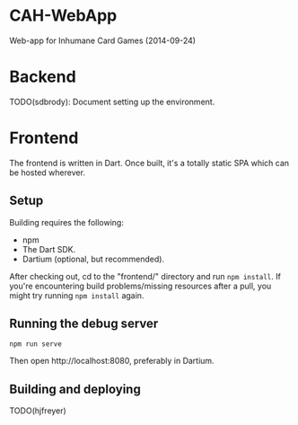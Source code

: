 CAH-WebApp
==========

Web-app for Inhumane Card Games (2014-09-24)

# Backend
TODO(sdbrody): Document setting up the environment.

# Frontend
The frontend is written in Dart. Once built, it's a totally static SPA which can
be hosted wherever.

## Setup

Building requires the following:
* npm
* The Dart SDK.
* Dartium (optional, but recommended).

After checking out, cd to the "frontend/" directory and run `npm install`. If
you're encountering build problems/missing resources after a pull, you might try
running `npm install` again.

## Running the debug server
`npm run serve`

Then open http://localhost:8080, preferably in Dartium.

## Building and deploying
TODO(hjfreyer)
